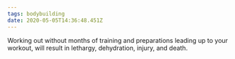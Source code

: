 ```yaml
---
tags: bodybuilding
date: 2020-05-05T14:36:48.451Z
---
```


Working out without months of training and preparations leading up to your workout, will result in lethargy, dehydration, injury, and death.